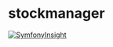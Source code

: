 # stockmanager
[![SymfonyInsight](https://insight.symfony.com/projects/26d9c211-43d9-4ddd-91fa-29704562f610/big.svg)](https://insight.symfony.com/projects/26d9c211-43d9-4ddd-91fa-29704562f610)
